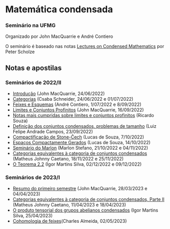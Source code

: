 # Matemática condensada
### Seminário na UFMG

Organizado por John MacQuarrie e André Contiero

O seminário é baseado nas notas [Lectures on Condensed Mathematics](https://www.math.uni-bonn.de/people/scholze/Condensed.pdf) por Peter Scholze

## Notas e apostilas 

### Seminários de 2022/II

- [Introdução](PDF/intro.pdf) (John MacQuarrie, 24/06/2022)
- [Categorias](PDF/categories.pdf) (Csaba Schneider, 24/06/2022 e 01/07/2022)
- [Feixes e Esquemas](PDF/esquemasefeixes_condensados.pdf) (André Contiero, 1/07/2022 e 8/09/2022)
- [Limites e Conjuntos Profinitos](PDF/seminariolimites.pdf) (John MacQuarrie, 16/09/2022)
- [Notas mais cumpridas sobre limites e conjuntos profinitos](PDF/notaslimitesricardo.pdf) (Ricardo Souza)
- [Definição dos conjuntos condensados, problemas de tamanho](PDF/Condensed_Category.pdf) (Luiz Felipe Andrade Campos, 23/09/2022)
- [Compactificação de Stone-Čech](PDF/compactificacao.pdf) (Lucas de Souza, 7/10/2022)
- [Espaços Compactamente Gerados](PDF/comp_gerados.pdf) (Lucas de Souza, 14/10/2022)
- [Seminário do Marlon](PDF/marlon.pdf) (Marlon Stefano, 21/10/2022 e 04/11/2022)
- [Categorias equivalentes à categoria de conjuntos condensados](PDF/Categorias_equivalentes___categoria_de_conjuntos_condensados.pdf) (Matheus Johnny Caetano, 18/11/2022 e 25/11/2022)
- [O Teorema 2.2](PDF/teorema2.2.pdf) (Igor Martins Silva, 02/12/2022 e 09/12/2022)

### Seminários de 2023/I

- [Resumo do primeiro semestre](PDF/ResumoDeSemestre1.pdf) (John MacQuarrie, 28/03/2023 e 04/04/2023)
- [Categorias equivalentes à categoria de conjuntos condensados, Parte II](PDF/matheus.pdf) (Matheus Johnny Caetano, 11/04/2023 e 18/04/2023)
- [O produto tensorial dos grupos abelianos condensados](PDF/prodTensHom.pdf) (Igor Martins Silva, 25/04/2023)
- [Cohomologia de feixes](PDF/cohom_feixes.pdf)(Charles Almeida, 02/05/2023)
